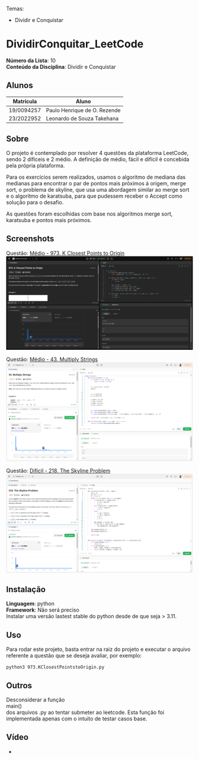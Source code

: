 Temas:
 - Dividir e Conquistar
 
# DividirConquitar_LeetCode

**Número da Lista**: 10<br>
**Conteúdo da Disciplina**: Dividir e Conquistar<br>

## Alunos
|Matrícula | Aluno |
| -- | -- |
| 19/0094257  |  Paulo Henrique de O. Rezende |
| 23/2022952  |  Leonardo de Souza Takehana |

## Sobre 
O projeto é contemplado por resolver 4 questões da plataforma LeetCode, sendo 2 dífíceis e 2 médio. A definição de médio, fácil e difícil é concebida pela própria plataforma.

Para os exercícios serem realizados, usamos o algoritmo de mediana das medianas para encontrar o par de pontos mais próximos á origem, merge sort, o problema de skyline, que usa uma abordagem similar ao merge sort e o algoritmo de karatsuba, para que pudessem receber o Accept como solução para o desafio.

As questões foram escolhidas com base nos algoritmos merge sort, karatsuba e pontos mais próximos.

## Screenshots
Questão: [Médio - 973. K Closest Points to Origin](https://leetcode.com/problems/k-closest-points-to-origin/description/?envType=problem-list-v2&envId=divide-and-conquer)
![973](973.png)

Questão: [Médio - 43. Multiply Strings](https://leetcode.com/problems/multiply-strings/description/)
![43](43.png)

Questão: [Difícil - 218. The Skyline Problem](https://leetcode.com/problems/the-skyline-problem/description/)
![218](218.png)

## Instalação 
**Linguagem**: python<br>
**Framework**: Não será preciso<br>
Instalar uma versão lastest stable do python desde de que seja > 3.11.  

## Uso 
Para rodar este projeto, basta entrar na raiz do projeto e executar o arquivo referente a questão que se deseja avaliar, por exemplo:
```
python3 973.KClosestPointstoOrigin.py
```

## Outros
Desconsiderar a função </br>main()<br> dos arquivos .py ao tentar submeter ao leetcode. Esta função foi implementada apenas com o intuito de testar casos base.

## Vídeo
-


